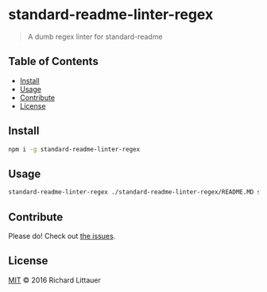 # standard-readme-linter-regex

> A dumb regex linter for standard-readme

## Table of Contents

- [Install](#install)
- [Usage](#usage)
- [Contribute](#contribute)
- [License](#license)

## Install

```sh
npm i -g standard-readme-linter-regex
```

## Usage

```sh
standard-readme-linter-regex ./standard-readme-linter-regex/README.MD standard-readme-linter-regex RichardLitt
```

## Contribute

Please do! Check out [the issues](https://github.com/RichardLitt/standard-readme-linter-regex/issues).

## License

[MIT](LICENCE) © 2016 Richard Littauer
